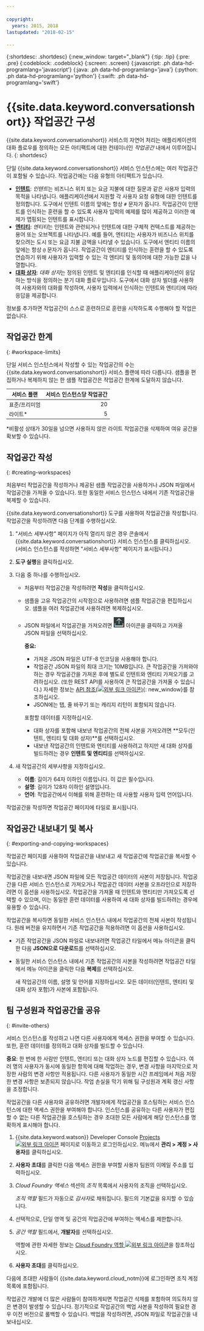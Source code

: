 ```yaml
---

copyright:
  years: 2015, 2018
lastupdated: "2018-02-15"

---
```


{:shortdesc: .shortdesc}
{:new_window: target="_blank"}
{:tip: .tip}
{:pre: .pre}
{:codeblock: .codeblock}
{:screen: .screen}
{:javascript: .ph data-hd-programlang='javascript'}
{:java: .ph data-hd-programlang='java'}
{:python: .ph data-hd-programlang='python'}
{:swift: .ph data-hd-programlang='swift'}

# {{site.data.keyword.conversationshort}} 작업공간 구성

{{site.data.keyword.conversationshort}} 서비스의 자연어 처리는 애플리케이션의 대화 플로우를 정의하는 모든 아티팩트에 대한 컨테이너인 *작업공간* 내에서 이루어집니다.
{: shortdesc}

단일 {{site.data.keyword.conversationshort}} 서비스 인스턴스에는 여러 작업공간이 포함될 수 있습니다. 작업공간에는 다음 유형의 아티팩트가 있습니다.

- [**인텐트**](intents.html): *인텐트*는 비즈니스 위치 또는 요금 지불에 대한 질문과 같은 사용자 입력의 목적을 나타냅니다. 애플리케이션에서 지원할 각 사용자 요청 유형에 대한 인텐트를 정의합니다. 도구에서 인텐트 이름의 앞에는 항상 `#` 문자가 옵니다. 작업공간이 인텐트를 인식하는 훈련을 할 수 있도록 사용자 입력의 예제를 많이 제공하고 이러한 예제가 맵핑되는 인텐트를 표시합니다.
- [**엔티티**](entities.html): *엔티티*는 인텐트와 관련되거나 인텐트에 대한 구체적 컨텍스트를 제공하는 용어 또는 오브젝트를 나타냅니다. 예를 들어, 엔티티는 사용자가 비즈니스 위치를 찾으려는 도시 또는 요금 지불 금액을 나타낼 수 있습니다. 도구에서 엔티티 이름의 앞에는 항상 `@` 문자가 옵니다. 작업공간이 엔티티를 인식하는 훈련을 할 수 있도록 연습하기 위해 사용자가 입력할 수 있는 각 엔티티 및 동의어에 대한 가능한 값을 나열합니다.
- [**대화 상자**](dialog-build.html): *대화 상자*는 정의된 인텐트 및 엔티티를 인식할 때 애플리케이션이 응답하는 방식을 정의하는 분기 대화 플로우입니다. 도구에서 대화 상자 빌더를 사용하여 사용자와의 대화를 작성하며, 사용자 입력에서 인식하는 인텐트와 엔티티에 따라 응답을 제공합니다.

정보를 추가하면 작업공간이 스스로 훈련하므로 훈련을 시작하도록 수행해야 할 작업은 없습니다.

## 작업공간 한계
{: #workspace-limits}

단일 서비스 인스턴스에서 작성할 수 있는 작업공간의 수는 {{site.data.keyword.conversationshort}} 서비스 플랜에 따라 다릅니다. 샘플을 편집하거나 복제하지 않는 한 샘플 작업공간은 작업공간 한계에 도달하지 않습니다.

| 서비스 플랜     | 서비스 인스턴스당 작업공간 |
|------------------|--------------------------------:|
| 표준/프리미엄 |                              20 |
| 라이트*            |                               5 |

*비활성 상태가 30일을 넘으면 사용하지 않은 라이트 작업공간을 삭제하여 여유 공간을 확보할 수 있습니다.

## 작업공간 작성
{: #creating-workspaces}

처음부터 작업공간을 작성하거나 제공된 샘플 작업공간을 사용하거나 JSON 파일에서 작업공간을 가져올 수 있습니다. 또한 동일한 서비스 인스턴스 내에서 기존 작업공간을 복제할 수 있습니다.

{{site.data.keyword.conversationshort}} 도구를 사용하여 작업공간을 작성합니다. 작업공간을 작성하려면 다음 단계를 수행하십시오.

1.  "서비스 세부사항" 페이지가 아직 열리지 않은 경우 콘솔에서 {{site.data.keyword.conversationshort}} 서비스 인스턴스를 클릭하십시오. (서비스 인스턴스를 작성하면 "서비스 세부사항" 페이지가 표시됩니다.)

1.  **도구 실행**을 클릭하십시오.

1.  다음 중 하나를 수행하십시오.
    - 처음부터 작업공간을 작성하려면 **작성**을 클릭하십시오.
    - 샘플을 고유 작업공간의 시작점으로 사용하려면 샘플 작업공간을 편집하십시오. 샘플을 여러 작업공간에 사용하려면 복제하십시오.
    - JSON 파일에서 작업공간을 가져오려면 ![작업공간 가져오기](images/workspace_import.png) 아이콘을 클릭하고 가져올 JSON 파일을 선택하십시오.

        **중요:**

        - 가져온 JSON 파일은 UTF-8 인코딩을 사용해야 합니다.
        - 작업공간 JSON 파일의 최대 크기는 10MB입니다. 큰 작업공간을 가져와야 하는 경우 작업공간을 가져온 후에 별도로 인텐트와 엔티티 가져오기를 고려하십시오. (또한 REST API를 사용하여 큰 작업공간을 가져올 수 있습니다.) 자세한 정보는 [API 참조(![외부 링크 아이콘](../../icons/launch-glyph.svg "외부 링크 아이콘"))](https://www.ibm.com/watson/developercloud/conversation/api/v1/#create_workspace){: new_window}를 참조하십시오.
        - JSON에는 탭, 줄 바꾸기 또는 캐리지 리턴이 포함되지 않습니다.

        포함할 데이터를 지정하십시오.

        - 대화 상자를 포함해 내보낸 작업공간의 전체 사본을 가져오려면 **모두(인텐트, 엔티티 및 대화 상자)**를 선택하십시오.
        - 내보낸 작업공간의 인텐트와 엔티티를 사용하려고 하지만 새 대화 상자를 빌드하려는 경우 **인텐트 및 엔티티**를 선택하십시오.

1.  새 작업공간의 세부사항을 지정하십시오.
    - **이름**: 길이가 64자 이하인 이름입니다. 이 값은 필수입니다.
    - **설명**: 길이가 128자 이하인 설명입니다.
    - **언어**: 작업공간에서 이해를 위해 훈련하는 데 사용할 사용자 입력 언어입니다.

작업공간을 작성하면 작업공간 페이지에 타일로 표시됩니다.

## 작업공간 내보내기 및 복사
{: #exporting-and-copying-workspaces}

작업공간 페이지를 사용하여 작업공간을 내보내고 새 작업공간에 작업공간을 복사할 수 있습니다.

작업공간을 내보내면 JSON 파일에 모든 작업공간 데이터의 사본이 저장됩니다. 작업공간을 다른 서비스 인스턴스로 가져오거나 작업공간 데이터 사본을 오프라인으로 저장하려면 이 옵션을 사용하십시오. 작업공간을 가져올 때 인텐트와 엔티티만 가져오도록 선택할 수 있으며, 이는 동일한 훈련 데이터를 사용하여 새 대화 상자를 빌드하려는 경우에 유용할 수 있습니다.

작업공간을 복사하면 동일한 서비스 인스턴스 내에서 작업공간의 전체 사본이 작성됩니다. 원래 버전을 유지하면서 기존 작업공간을 적용하려면 이 옵션을 사용하십시오.

- 기존 작업공간을 JSON 파일로 내보내려면 작업공간 타일에서 메뉴 아이콘을 클릭한 다음 **JSON으로 다운로드**를 선택하십시오.
- 동일한 서비스 인스턴스 내에서 기존 작업공간의 사본을 작성하려면 작업공간 타일에서 메뉴 아이콘을 클릭한 다음 **복제**를 선택하십시오.

    새 작업공간의 이름, 설명 및 언어를 지정하십시오. 모든 데이터(인텐트, 엔티티 및 대화 상자 포함)가 사본에 포함됩니다.

## 팀 구성원과 작업공간을 공유
{: #invite-others}

서비스 인스턴스를 작성하고 나면 다른 사용자에게 액세스 권한을 부여할 수 있습니다. 또한, 훈련 데이터를 정의하고 대화 상자를 빌드할 수 있습니다.

**중요**: 한 번에 한 사람만 인텐트, 엔티티 또는 대화 상자 노드를 편집할 수 있습니다. 여러 명의 사용자가 동시에 동일한 항목에 대해 작업하는 경우, 변경 사항을 마지막으로 저장한 사람의 변경 사항만 적용됩니다. 다른 사용자가 동일한 시간 프레임에서 처음 저장한 변경 사항은 보존되지 않습니다. 작업 손실을 막기 위해 팀 구성원과 계획 갱신 사항을 조정합니다.

작업공간을 다른 사용자와 공유하려면 개발자에게 작업공간을 호스팅하는 서비스 인스턴스에 대한 액세스 권한을 부여해야 합니다. 인스턴스를 공유하는 다른 사용자가 편집할 수 없는 다른 작업공간을 호스팅하는 경우 초대한 모든 사람에게 해당 인스턴스를 명확하게 표시해야 합니다. 

1.  {{site.data.keyword.watson}} Developer Console [Projects ![외부 링크 아이콘](../../icons/launch-glyph.svg "외부 링크 아이콘")](https://console.{DomainName}/developer/watson/projects) 페이지로 이동하고 로그인하십시오. 메뉴에서 **관리 > 계정 > 사용자**를 클릭하십시오. 
1.  **사용자 초대**를 클릭한 다음 액세스 권한을 부여할 사용자 팀원의 이메일 주소를 입력하십시오. 
1.  *Cloud Foundry 액세스* 섹션의 *조직* 목록에서 사용자의 조직을 선택하십시오.

    *조직 역할* 필드가 자동으로 *감사자*로 채워집니다. 필드의 기본값을 유지할 수 있습니다.
1.  선택적으로, 단일 영역 및 공간의 작업공간에 부여하는 액세스를 제한합니다.
1.  *공간 역할* 필드에서, **개발자**를 선택하십시오.

    역할에 관한 자세한 정보는 [Cloud Foundry 역할 ![외부 링크 아이콘](../../icons/launch-glyph.svg "외부 링크 아이콘")](https://console.bluemix.net/docs/iam/cfaccess.html#cfroles)을 참조하십시오.
1.  **사용자 초대**를 클릭하십시오.

다음에 초대한 사람들이 {{site.data.keyword.cloud_notm}}에 로그인하면 조직 계정 목록에 포함됩니다.

작업공간 개발에 더 많은 사람들이 참여하게되면 작업공간 삭제를 포함하여 의도하지 않은 변경이 발생할 수 있습니다. 정기적으로 작업공간의 백업 사본을 작성하여 필요한 경우 이전 버전으로 롤백할 수 있습니다. 백업을 작성하려면, JSON 파일로 작업공간을 내보내십시오.

